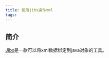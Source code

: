 ```yaml
---
title: 使用jibx操作xml
tags:
---
```


## 简介 ##
[Jibx](http://jibx.sourceforge.net/)是一款可以将xml数据绑定到java对象的工具。
